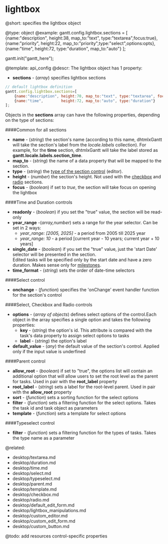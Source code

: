 lightbox
=============

@short:
	specifies the lightbox object
	

@type: object
@example:
gantt.config.lightbox.sections = [
    {name:"description", height:38, map_to:"text", type:"textarea",focus:true},
    {name:"priority", height:22, map_to:"priority",type:"select",options:opts},                                                                        
    {name:"time", height:72, type:"duration", map_to:"auto"}
];

gantt.init("gantt_here");


@template:	api_config
@descr:
The lightbox object has 1 property:

- **sections** - (*array*) specifies lightbox sections 

~~~js
// default lightbox definition   
gantt.config.lightbox.sections=[
    {name:"description", height:70, map_to:"text", type:"textarea", focus:true},
    {name:"time",        height:72, map_to:"auto", type:"duration"}
];
~~~

Objects in the **sections** array can have the following properties, depending on the type of sections:

####Common for all sections

- **name** - (*string*) the section's name (according to this name, dhtmlxGantt will take the section's label from the *locale.labels* collection). 
For example, for the **time** section, dhtmlxGantt will take the label stored as **gantt.locale.labels.section_time**.
- **map_to** - (*string*) the name of a data property that will be mapped to the section.
- **type** - (*string*) the [type of the section control](desktop/default_edit_form.md#lightboxcontrols) (editor).
- **height** - (*number*) the section's height. Not used with the [checkbox](desktop/checkbox.md) and [radio](desktop/radio.md) sections.
- **focus** - (*boolean*) if set to *true*, the section will take focus on opening the lightbox


####Time and Duration controls 

- **readonly** - (*boolean*) if you set the "true" value, the section will be read-only 
- **year_range**  -(*array,number*) sets a range for the year selector. Can be set in 2 ways: 
    - *year_range: [2005, 2025]* - a period from 2005 till 2025 year
    - *year_range: 10*  - a period [current year - 10 years; current year + 10 years]
- **single_date** - (*boolean*) if you set the "true" value, just the 'start Date' selector will be presented in the section.<br>
Edited tasks will be specified only by the start date and have a zero duration. Makes sense only for [milestones](desktop/task_types.md#milestone). 
- **time_format** - (*string*) sets the order of date-time selectors 

####Select control

- **onchange** - (*function*) specifies the 'onChange' event handler function for the section's control 

####Select, Checkbox and Radio controls

- **options** - (*array of objects*) defines select options of the control.Each object in the array specifies a single option and takes the following properties:
	- **key** - (*string*) the option's id. This attribute is compared with the task's data property to assign select options to tasks
	- **label** - (*string*) the option's label
- **default_value** - (*any*) the default value of the section's control. Applied only if the input value is underfined

####Parent control

- **allow_root** - (*boolean*) if set to "true", the options list will contain an additional option that will allow users to set the root level as the parent for tasks. Used in pair with the **root_label** property 
- **root_label** - (*string*) sets a label for the root-level parent. Used in pair with the **allow_root** property 
- **sort** - (*function*) sets a sorting function for the select options 
- **filter** - (*function*) sets a filtering function for the select options. Takes the task id and task object as parameters
- **template** - (*function*) sets a template for select options
	

####Typeselect control

- **filter** - (*function*) sets a filtering function for the types of tasks. Takes the type name as a parameter

  
@related:
- desktop/textarea.md
- desktop/duration.md
- desktop/time.md
- desktop/select.md
- desktop/typeselect.md
- desktop/parent.md
- desktop/template.md
- desktop/checkbox.md
- desktop/radio.md
- desktop/default_edit_form.md
- desktop/lightbox_manipulations.md
- desktop/custom_editor.md
- desktop/custom_edit_form.md
- desktop/custom_button.md

@todo:
add resources control-specific properties
